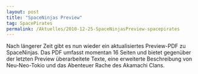 ```yaml
---
layout: post
title: "SpaceNinjas Preview"
tag: SpacePirates
permalink: /Aktuelles/2010-12-25-SpaceNinjasPreview-spacepirates
---
```


Nach längerer Zeit gibt es nun wieder ein aktualisiertes Preview-PDF zu SpaceNinjas. Das PDF umfasst momentan 16 Seiten und bietet gegenüber der letzten Preview überarbeitete Texte, eine erweiterte Beschreibung von Neu-Neo-Tokio und das Abenteuer Rache des Akamachi Clans.


